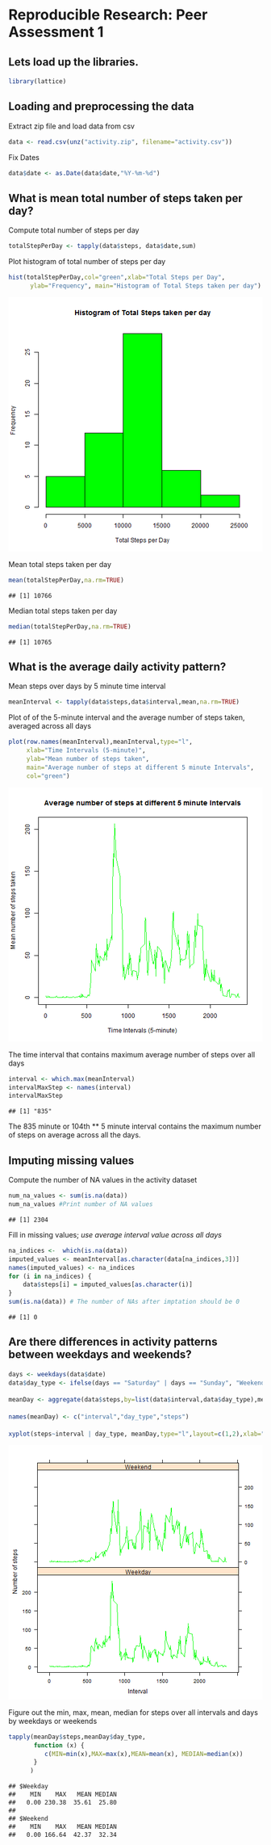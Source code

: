 # Reproducible Research: Peer Assessment 1

## Lets load up the libraries.

```r
library(lattice)
```

## Loading and preprocessing the data
Extract zip file and load data from csv

```r
data <- read.csv(unz("activity.zip", filename="activity.csv"))
```

Fix Dates

```r
data$date <- as.Date(data$date,"%Y-%m-%d")
```

## What is mean total number of steps taken per day?
Compute total number of steps per day  

```r
totalStepPerDay <- tapply(data$steps, data$date,sum)
```

Plot histogram of total number of steps per day

```r
hist(totalStepPerDay,col="green",xlab="Total Steps per Day", 
      ylab="Frequency", main="Histogram of Total Steps taken per day")
```

![plot of chunk unnamed-chunk-5](figure/unnamed-chunk-5.png) 

Mean total steps taken per day

```r
mean(totalStepPerDay,na.rm=TRUE)
```

```
## [1] 10766
```

Median total steps taken per day

```r
median(totalStepPerDay,na.rm=TRUE)
```

```
## [1] 10765
```

## What is the average daily activity pattern?
Mean steps over days by 5 minute time interval

```r
meanInterval <- tapply(data$steps,data$interval,mean,na.rm=TRUE)
```
Plot of of the 5-minute interval and the average number of steps taken, averaged across all days

```r
plot(row.names(meanInterval),meanInterval,type="l",
     xlab="Time Intervals (5-minute)", 
     ylab="Mean number of steps taken", 
     main="Average number of steps at different 5 minute Intervals",
     col="green")
```

![plot of chunk unnamed-chunk-9](figure/unnamed-chunk-9.png) 

The time interval that contains maximum average number of steps over all days

```r
interval <- which.max(meanInterval)
intervalMaxStep <- names(interval)
intervalMaxStep
```

```
## [1] "835"
```
The 835 minute  or  104th ** 5 minute interval contains the maximum number of steps on average across all the days.

## Imputing missing values
Compute the number of NA values in the activity dataset

```r
num_na_values <- sum(is.na(data))
num_na_values #Print number of NA values
```

```
## [1] 2304
```

Fill in missing values; *use average interval value across all days*

```r
na_indices <-  which(is.na(data))
imputed_values <- meanInterval[as.character(data[na_indices,3])]
names(imputed_values) <- na_indices
for (i in na_indices) {
    data$steps[i] = imputed_values[as.character(i)]
}
sum(is.na(data)) # The number of NAs after imptation should be 0
```

```
## [1] 0
```

## Are there differences in activity patterns between weekdays and weekends?


```r
days <- weekdays(data$date)
data$day_type <- ifelse(days == "Saturday" | days == "Sunday", "Weekend", "Weekday")

meanDay <- aggregate(data$steps,by=list(data$interval,data$day_type),mean)

names(meanDay) <- c("interval","day_type","steps")

xyplot(steps~interval | day_type, meanDay,type="l",layout=c(1,2),xlab="Interval",ylab = "Number of steps",col="green")
```

![plot of chunk unnamed-chunk-13](figure/unnamed-chunk-13.png) 

Figure out the min, max, mean, median for steps over all intervals and days by weekdays or weekends

```r
tapply(meanDay$steps,meanDay$day_type, 
       function (x) { 
          c(MIN=min(x),MAX=max(x),MEAN=mean(x), MEDIAN=median(x))
       }
      )
```

```
## $Weekday
##    MIN    MAX   MEAN MEDIAN 
##   0.00 230.38  35.61  25.80 
## 
## $Weekend
##    MIN    MAX   MEAN MEDIAN 
##   0.00 166.64  42.37  32.34
```

